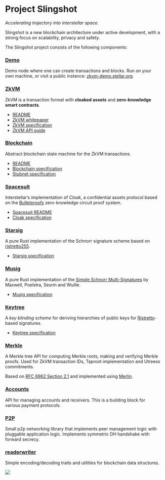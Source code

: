 # Project Slingshot

_Accelerating trajectory into interstellar space._

Slingshot is a new blockchain architecture under active development,
with a strong focus on scalability, privacy and safety.

The Slingshot project consists of the following components:

### [Demo](demo)

Demo node where one can create transactions and blocks.
Run on your own machine, or visit a public instance: [zkvm-demo.stellar.org](https://zkvm-demo.stellar.org).

### [ZkVM](zkvm)

ZkVM is a transaction format with **cloaked assets** and **zero-knowledge smart contracts**.

* [README](zkvm/README.md)
* [ZkVM whitepaper](zkvm/docs/zkvm-design.md)
* [ZkVM specification](zkvm/docs/zkvm-spec.md)
* [ZkVM API guide](zkvm/docs/zkvm-api.md)

### [Blockchain](blockchain)

Abstract blockchain state machine for the ZkVM transactions.

* [README](zkvm/README.md)
* [Blockchain specification](zkvm/docs/zkvm-blockchain.md)
* [Stubnet specification](zkvm/docs/zkvm-stubnet.md)

### [Spacesuit](spacesuit)

Interstellar’s implementation of _Cloak_, a confidential assets protocol
based on the [Bulletproofs](https://doc.dalek.rs/bulletproofs/index.html) zero-knowledge circuit proof system.

* [Spacesuit README](spacesuit/README.md)
* [Cloak specification](spacesuit/spec.md)

### [Starsig](starsig)

A pure Rust implementation of the Schnorr signature scheme based on [ristretto255](https://ristretto.group).

* [Starsig specification](starsig/docs/spec.md)

### [Musig](musig)

A pure Rust implementation of the [Simple Schnorr Multi-Signatures](https://eprint.iacr.org/2018/068) by Maxwell, Poelstra, Seurin and Wuille.

* [Musig specification](musig/docs/musig-spec.md)

### [Keytree](keytree)

A _key blinding scheme_ for deriving hierarchies of public keys for [Ristretto](https://ristretto.group)-based signatures.

* [Keytree specification](keytree/keytree.md)

### [Merkle](merkle)

A Merkle tree API for computing Merkle roots, making and verifying Merkle proofs.
Used for ZkVM transaction IDs, Taproot implementation and Utreexo commitments.

Based on [RFC 6962 Section 2.1](https://tools.ietf.org/html/rfc6962#section-2.1) and implemented using [Merlin](https://merlin.cool).

### [Accounts](accounts)

API for managing accounts and receivers. This is a building block for various payment protocols.

### [P2P](p2p)

Small p2p networking library that implements peer management logic with pluggable application logic.
Implements symmetric DH handshake with forward secrecy.

### [readerwriter](readerwriter)

Simple encoding/decoding traits and utilities for blockchain data structures.


![](https://user-images.githubusercontent.com/698/57546709-2d696c00-7312-11e9-8430-51ed9b51e6c8.png)
